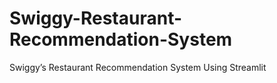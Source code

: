 # Swiggy-Restaurant-Recommendation-System
Swiggy’s Restaurant Recommendation System Using Streamlit 
